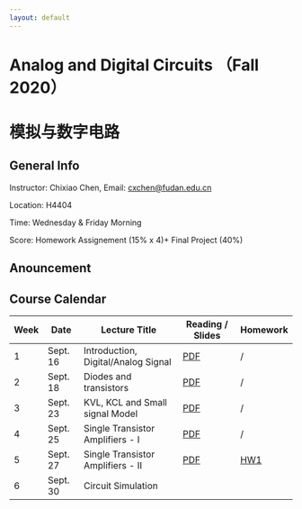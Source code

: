 ```yaml
---
layout: default
---
```


# Analog and Digital Circuits （Fall 2020）
# 模拟与数字电路

## General Info

Instructor: Chixiao Chen, 
Email: cxchen@fudan.edu.cn

Location: H4404

Time: Wednesday & Friday Morning


Score: Homework Assignement (15% x 4)+ Final Project (40%)

## Anouncement


## Course Calendar

 Week | Date | Lecture Title | Reading / Slides | Homework|
 ---- |  ---- |-----|-----|----|
1| Sept. 16 | Introduction, Digital/Analog Signal | [PDF](./cktlec01.pdf)  | / |
2| Sept. 18 | Diodes and transistors | [PDF](./cktlec02.pdf)  | / |
3| Sept. 23 | KVL, KCL and Small signal Model | [PDF](./cktlec03.pdf)  | / |
4| Sept. 25 | Single Transistor Amplifiers - I| [PDF](./cktlec04.pdf)  | / |
5| Sept. 27 | Single Transistor Amplifiers - II| [PDF](./cktlec05.pdf)  | [HW1](./ckthw1.pdf) |
6| Sept. 30 | Circuit Simulation |   |  |
